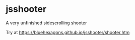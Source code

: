 # jsshooter
A very unfinished sidescrolling shooter

Try at https://bluehexagons.github.io/jsshooter/shooter.htm
